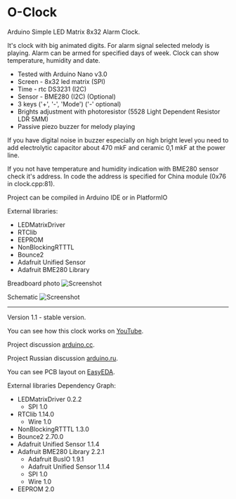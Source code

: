 # O-Clock
Arduino Simple LED Matrix 8x32 Alarm Clock.

It's clock with big animated digits.
For alarm signal selected melody is playing.
Alarm can be armed for specified days of week.
Clock can show temperature, humidity and date.

 - Tested with Arduino Nano v3.0
 - Screen - 8x32 led matrix (SPI)
 - Time - rtc DS3231 (I2C)
 - Sensor - BME280 (I2C) (Optional)
 - 3 keys ('+', '-', 'Mode') ('-' optional)
 - Brights adjustment with photoresistor (5528 Light Dependent Resistor LDR 5MM)
 - Passive piezo buzzer for melody playing

If you have digital noise in buzzer especially on high bright level you need to add electrolytic capacitor about 470 mkF and ceramic 0,1 mkF at the power line.

If you not have temperature and humidity indication with BME280 sensor check it's address. In code the address is specified for China module (0x76 in clock.cpp:81).

Project can be compiled in Arduino IDE or in PlatformIO

External libraries:
 - LEDMatrixDriver
 - RTClib
 - EEPROM
 - NonBlockingRTTTL
 - Bounce2
 - Adafruit Unified Sensor
 - Adafruit BME280 Library

Breadboard photo
 ![Screenshot](docs/breadboard1.jpg)

Schematic
 ![Screenshot](docs/Schematic_O-Clock.png)
 
---
Version 1.1 - stable version.

You can see how this clock works on [YouTube](https://www.youtube.com/watch?v=Dx4R_fJPpwI).

Project discussion [arduino.cc](https://create.arduino.cc/projecthub/vikonix/o-clock-3d24a1).

Project Russian discussion [arduino.ru](http://arduino.ru/forum/proekty/o-clock-prostye-chasy-na-matritse-8kh32).

You can see PCB layout on [EasyEDA](https://easyeda.com/vikonix/o-clock).
 
External libraries Dependency Graph:
- LEDMatrixDriver 0.2.2
   - SPI 1.0
- RTClib 1.14.0
   - Wire 1.0
- NonBlockingRTTTL 1.3.0
- Bounce2 2.70.0
- Adafruit Unified Sensor 1.1.4
- Adafruit BME280 Library 2.2.1
   - Adafruit BusIO 1.9.1
   - Adafruit Unified Sensor 1.1.4
   - SPI 1.0
   - Wire 1.0
- EEPROM 2.0
